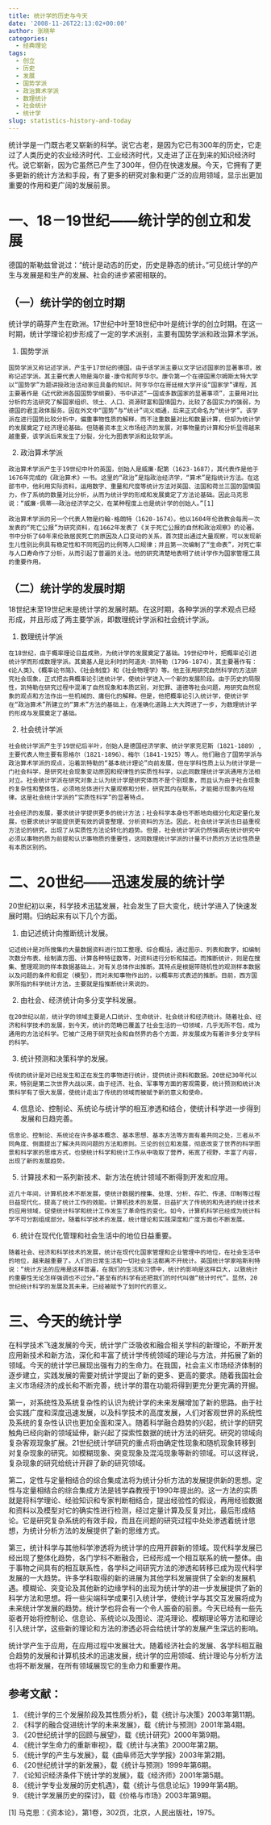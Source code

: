 ```yaml
---
title: 统计学的历史与今天
date: '2008-11-26T22:13:02+00:00'
author: 张晓牟
categories:
  - 经典理论
tags:
  - 创立
  - 历史
  - 发展
  - 国势学派
  - 政治算术学派
  - 数理统计
  - 社会统计
  - 统计学
slug: statistics-history-and-today
---
```


统计学是一门既古老又崭新的科学。说它古老，是因为它已有300年的历史，它走过了人类历史的农业经济时代、工业经济时代，又走进了正在到来的知识经济时代。说它崭新，因为它虽然已产生了300年，但仍在快速发展。今天，它拥有了更多更新的统计方法和手段，有了更多的研究对象和更广泛的应用领域，显示出更加重要的作用和更广阔的发展前景。<!--more-->

# 一、18－19世纪——统计学的创立和发展

德国的斯勒兹曾说过：“统计是动态的历史，历史是静态的统计。”可见统计学的产生与发展是和生产的发展、社会的进步紧密相联的。

## （一）统计学的创立时期

统计学的萌芽产生在欧洲。17世纪中叶至18世纪中叶是统计学的创立时期。在这一时期，统计学理论初步形成了一定的学术派别，主要有国势学派和政治算术学派。

  1. 国势学派
  
    国势学派又称记述学派，产生于17世纪的德国。由于该学派主要以文字记述国家的显著事项，故称记述学派。其主要代表人物是海尔曼·康令和阿亨华尔。康令第一个在德国黑尔姆斯太特大学以“国势学”为题讲授政治活动家应具备的知识。阿亨华尔在哥廷根大学开设“国家学”课程，其主要著作是《近代欧洲各国国势学纲要》，书中讲述“一国或多数国家的显著事项”，主要用对比分析的方法研究了解国家组织、领土、人口、资源财富和国情国力，比较了各国实力的强弱，为德国的君主政体服务。因在外文中“国势”与“统计”词义相通，后来正式命名为“统计学”。该学派在进行国势比较分析中，偏重事物性质的解释，而不注重数量对比和数量计算，但却为统计学的发展奠定了经济理论基础。但随着资本主义市场经济的发展，对事物量的计算和分析显得越来越重要，该学派后来发生了分裂，分化为图表学派和比较学派。
  2. 政治算术学派
  
    政治算术学派产生于19世纪中叶的英国，创始人是威廉·配第（1623-1687），其代表作是他于1676年完成的《政治算术》一书。这里的“政治”是指政治经济学，“算术”是指统计方法。在这部书中，他利用实际资料，运用数字、重量和尺度等统计方法对英国、法国和荷兰三国的国情国力，作了系统的数量对比分析，从而为统计学的形成和发展奠定了方法论基础。因此马克思说：“威廉·佩蒂——政治经济学之父，在某种程度上也是统计学的创始人。”[1]
  
    政治算术学派的另一个代表人物是约翰·格朗特（1620-1674）。他以1604年伦敦教会每周一次发表的“死亡公报”为研究资料，在1662年发表了《关于死亡公报的自然和政治观察》的论著。书中分析了60年来伦敦居民死亡的原因及人口变动的关系，首次提出通过大量观察，可以发现新生儿性别比例具有稳定性和不同死因的比例等人口规律；并且第一次编制了“生命表”，对死亡率与人口寿命作了分析，从而引起了普遍的关注。他的研究清楚地表明了统计学作为国家管理工具的重要作用。

## （二）统计学的发展时期

18世纪末至19世纪末是统计学的发展时期。在这时期，各种学派的学术观点已经形成，并且形成了两主要学派，即数理统计学派和社会统计学派。

  1. 数理统计学派
  
    在18世纪，由于概率理论日益成熟，为统计学的发展奠定了基础。19世纪中叶，把概率论引进统计学而形成数理学派。其奠基人是比利时的阿道夫·凯特勒（1796-1874），其主要著作有：《论人类》、《概率论书简》、《社会制度》和《社会物理学》等。他主张用研究自然科学的方法研究社会现象，正式把古典概率论引进统计学，使统计学进入一个新的发展阶段。由于历史的局限性，凯特勒在研究过程中混淆了自然现象和本质区别，对犯罪、道德等社会问题，用研究自然现象的观点和方法作出一些机械的、庸俗化的解释。但是，他把概率论引入统计学，使统计学在“政治算术”所建立的“算术”方法的基础上，在准确化道路上大大跨进了一步，为数理统计学的形成与发展奠定了基础。
  2. 社会统计学派
  
    社会统计学派产生于19世纪后半叶，创始人是德国经济学家、统计学家克尼斯（1821-1889）,主要代表人物主要有恩格尔（1821-1896）、梅尔（1841-1925）等人。他们融合了国势学派与政治算术学派的观点，沿着凯特勒的“基本统计理论”向前发展，但在学科性质上认为统计学是一门社会科学，是研究社会现象变动原因和规律性的实质性科学，以此同数理统计学派通用方法相对立。社会统计学派在研究对象上认为统计学是研究体而不是个别现象，而且认为由于社会现象的复杂性和整体性，必须地总体进行大量观察和分析，研究其内在联系，才能揭示现象内在规律。这是社会统计学派的“实质性科学”的显著特点。
  
    社会经济的发展，要求统计学提供更多的统计方法；社会科学本身也不断地向细分化和定量化发展，也要求统计学能提供更有效的调查整理、分析资料的方法。因此，社会统计学派也日益重视方法论的研究，出现了从实质性方法论转化的趋势。但是，社会统计学派仍然强调在统计研究中必须以事物的质为前提和认识事物质的重要性，这同数理统计学派的计量不计质的方法论性质是有本质区别的。

# 二、20世纪——迅速发展的统计学

20世纪初以来，科学技术迅猛发展，社会发生了巨大变化，统计学进入了快速发展时期。归纳起来有以下几个方面。

  1. 由记述统计向推断统计发展。
  
    记述统计是对所搜集的大量数据资料进行加工整理、综合概括，通过图示、列表和数字，如编制次数分布表、绘制直方图、计算各种特征数等，对资料进行分析和描述。而推断统计，则是在搜集、整理观测的样本数据基础上，对有关总体作出推断。其特点是根据带随机性的观测样本数据以及问题的条件和假定（模型），而对未知事物作出的，以概率形式表述的推断。目前，西方国家所指的科学统计方法，主要就是指推断统计来说的。
  2. 由社会、经济统计向多分支学科发展。
  
    在20世纪以前，统计学的领域主要是人口统计、生命统计、社会统计和经济统计。随着社会、经济和科学技术的发展，到今天，统计的范畴已覆盖了社会生活的一切领域，几乎无所不包，成为通用的方法论科学。它被广泛用于研究社会和自然界的各个方面，并发展成为有着许多分支学科的科学。
  3. 统计预测和决策科学的发展。
  
    传统的统计是对已经发生和正在发生的事物进行统计，提供统计资料和数据。20世纪30年代以来，特别是第二次世界大战以来，由于经济、社会、军事等方面的客观需要，统计预测和统计决策科学有了很大发展，使统计走出了传统的领域而被赋予新的意义和使命。
  4. 信息论、控制论、系统论与统计学的相互渗透和结合，使统计科学进一步得到发展和日趋完善。
  
    信息论、控制论、系统论在许多基本概念、基本思想、基本方法等方面有着共同之处，三者从不同角度、侧面提出了解决共同问题的方法和原则。三论的创立和发展，彻底改变了世界的科学图景和科学家的思维方式，也使统计科学和统计工作从中吸取了营养，拓宽了视野，丰富了内容，出现了新的发展趋势。
  5. 计算技术和一系列新技术、新方法在统计领域不断得到开发和应用。
  
    近几十年间，计算机技术不断发展，使统计数据的搜集、处理、分析、存贮、传递、印制等过程日益现代化，提高了统计工作的效能。计算机技术的发展，日益扩大了传统的和先进的统计技术的应用领域，促使统计科学和统计工作发生了革命性的变化。如今，计算机科学已经成为统计科学不可分割组成部分。随着科学技术的发展，统计理论和实践深度和广度方面也不断发展。
  6. 统计在现代化管理和社会生活中的地位日益重要。
  
    随着社会、经济和科学技术的发展，统计在现代化国家管理和企业管理中的地位，在社会生活中的地位，越来越重要了。人们的日常生活和一切社会生活都离不开统计。英国统计学家哈斯利特说：“统计方法的应用是这样普遍，在我们的生活和习惯中，统计的影响是这样巨大，以致统计的重要性无论怎样强调也不过分。”甚至有的科学有还把我们的时代叫做“统计时代”。显然，20世纪统计科学的发展及其未来，已经被赋予了划时代的意义。

# 三、今天的统计学

在科学技术飞速发展的今天，统计学广泛吸收和融合相关学科的新理论，不断开发应用新技术和新方法，深化和丰富了统计学传统领域的理论与方法，并拓展了新的领域。今天的统计学已展现出强有力的生命力。在我国，社会主义市场经济体制的逐步建立，实践发展的需要对统计学提出了新的更多、更高的要求。随着我国社会主义市场经济的成长和不断完善，统计学的潜在功能将得到更充分更完满的开掘。

第一，对系统性及系统复杂性的认识为统计学的未来发展增加了新的思路。由于社会实践广度和深度迅速发展，以及科学技术的高度发展，人们对客观世界的系统性及系统的复杂性认识也更加全面和深入。随着科学融合趋势的兴起，统计学的研究触角已经向新的领域延伸，新兴起了探索性数据的统计方法的研究。研究的领域向复杂客观现象扩展。21世纪统计学研究的重点将由确定性现象和随机现象转移到对复杂现象的研究。如模糊现象、突变现象及混沌现象等新的领域。可以这样说，复杂现象的研究给统计开辟了新的研究领域。

第二，定性与定量相结合的综合集成法将为统计分析方法的发展提供新的思想。定性与定量相结合的综合集成方法是钱学森教授于1990年提出的。这一方法的实质就是将科学理论、经验知识和专家判断相结合，提出经验性的假设，再用经验数据和资料以及模型对它的确实性进行检测，经过定量计算及反复对比，最后形成结论。它是研究复杂系统的有效手段，而且在问题的研究过程中处处渗透着统计思想，为统计分析方法的发展提供了新的思维方式。

第三，统计科学与其他科学渗透将为统计学的应用开辟新的领域。现代科学发展已经出现了整体化趋势，各门学科不断融合，已经形成一个相互联系的统一整体。由于事物之间具有的相互联系性，各学科之间研究方法的渗透和转移已成为现代科学发展的一大趋势。许多学科取得的新的进展为其他学科发展提供了全新的发展机遇。模糊论、突变论及其他新的边缘学科的出现为统计学的进一步发展提供了新的科学方法和思想。将一些尖端科学成果引入统计学，使统计学与其交互发展将成为未来统计学发展的趋势。统计学也将会有一个令人振奋的前景。今天已经有一些先驱者开始将控制论、信息论、系统论以及图论、混沌理论、模糊理论等方法和理论引入统计学，这些新的理论和方法的渗透必将会给统计学的发展产生深远的影响。

统计学产生于应用，在应用过程中发展壮大。随着经济社会的发展、各学科相互融合趋势的发展和计算机技术的迅速发展，统计学的应用领域、统计理论与分析方法也将不断发展，在所有领域展现它的生命力和重要作用。

## 参考文献：

  1. 《统计学的三个发展阶段及其性质分析》，载《统计与决策》2003年第11期。
  2. 《科学的融合促进统计学的未来发展》，载《统计与预测》2001年第4期。
  3. 《20世纪统计学的回顾与展望》，载《统计研究》2000年第9期。
  4. 《统计学生命力的重新审视》，载《统计与决策》2000年第2期。
  5. 《统计学的产生与发展》，载《曲阜师范大学学报》2003年第2期。
  6. 《20世纪统计学的新发展》，载《统计与预测》1999年第6期。
  7. 《论知识经济条件下统计学的发展》，载《经济师》2001年第5期。
  8. 《统计学专业发展的历史机遇》，载《统计与信息论坛》1999年第4期。
  9. 《统计学发展历史的探讨》，载《价格与市场》2003年第9期。

[1] 马克思：《资本论》，第1卷，302页，北京，人民出版社，1975。
